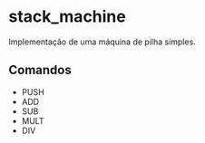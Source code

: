 # stack_machine
Implementação de uma máquina de pilha simples.
## Comandos 
- PUSH
- ADD
- SUB
- MULT
- DIV
